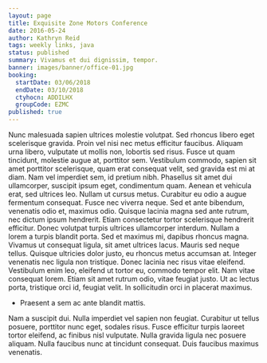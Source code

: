 ```yaml
---
layout: page
title: Exquisite Zone Motors Conference
date: 2016-05-24
author: Kathryn Reid
tags: weekly links, java
status: published
summary: Vivamus et dui dignissim, tempor.
banner: images/banner/office-01.jpg
booking:
  startDate: 03/06/2018
  endDate: 03/10/2018
  ctyhocn: ADDILHX
  groupCode: EZMC
published: true
---
```

Nunc malesuada sapien ultrices molestie volutpat. Sed rhoncus libero eget scelerisque gravida. Proin vel nisi nec metus efficitur faucibus. Aliquam urna libero, vulputate ut mollis non, lobortis sed risus. Fusce ut quam tincidunt, molestie augue at, porttitor sem. Vestibulum commodo, sapien sit amet porttitor scelerisque, quam erat consequat velit, sed gravida est mi at diam. Nam vel imperdiet sem, id pretium nibh. Phasellus sit amet dui ullamcorper, suscipit ipsum eget, condimentum quam. Aenean et vehicula erat, sed ultrices leo. Nullam ut cursus metus. Curabitur eu odio a augue fermentum consequat. Fusce nec viverra neque. Sed et ante bibendum, venenatis odio et, maximus odio. Quisque lacinia magna sed ante rutrum, nec dictum ipsum hendrerit.
Etiam consectetur tortor scelerisque hendrerit efficitur. Donec volutpat turpis ultrices ullamcorper interdum. Nullam a lorem a turpis blandit porta. Sed et maximus mi, dapibus rhoncus magna. Vivamus ut consequat ligula, sit amet ultrices lacus. Mauris sed neque tellus. Quisque ultricies dolor justo, eu rhoncus metus accumsan at. Integer venenatis nec ligula non tristique. Donec lacinia nec risus vitae eleifend. Vestibulum enim leo, eleifend ut tortor eu, commodo tempor elit. Nam vitae consequat lorem. Etiam sit amet rutrum odio, vitae feugiat justo. Ut ac lectus porta, tristique orci id, feugiat velit. In sollicitudin orci in placerat maximus.

* Praesent a sem ac ante blandit mattis.

Nam a suscipit dui. Nulla imperdiet vel sapien non feugiat. Curabitur ut tellus posuere, porttitor nunc eget, sodales risus. Fusce efficitur turpis laoreet tortor eleifend, ac finibus nisl vulputate. Nulla gravida ligula nec posuere aliquam. Nulla faucibus nunc at tincidunt consequat. Duis faucibus maximus venenatis.
